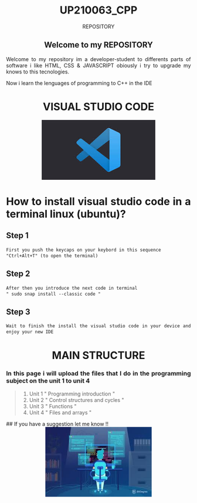 <div align= "center">

# UP210063_CPP

<div>

REPOSITORY 

## Welcome to my REPOSITORY 

<div align= "justify">

Welcome to my repository im a developer-student to differents parts of software i like HTML, CSS & JAVASCRIPT obiously i try to upgrade my knows to this tecnologies. 

Now i learn the lenguages of programming to C++ in the 	IDE 

<div>

<div align= "center">

# VISUAL STUDIO CODE

![no imagen](imagenes/vsc.jpeg)

<div>

<div align= "justify">
   
# How to install visual studio code in a terminal linux (ubuntu)? 
 
## Step 1
    First you push the keycaps on your keybord in this sequence 
    "Ctrl+Alt+T" (to open the terminal)
 ## Step 2    
    After then you introduce the next code in terminal 
    " sudo snap install --classic code "
## Step 3 
    Wait to finish the install the visual studio code in your device and enjoy your new IDE 
    
 <div>

<div align= "center">

# MAIN STRUCTURE 

<div>

<div align = "justify ">

### In this page i will upload the files that I do in the programming subject on the unit 1 to unit 4

<div align="left">

> 1. Unit 1 " Programming introduction "
> 2. Unit 2 " Control structures and cycles "
> 3. Unit 3 " Functions "
> 4. Unit 4 " Files and arrays "

<div>
## If you have a suggestion let me know !!

<div align ="center">

<img alt="dev2" height="190" width= "290" src="imagenes/dev2.jfif"/>

<div>
<div>
